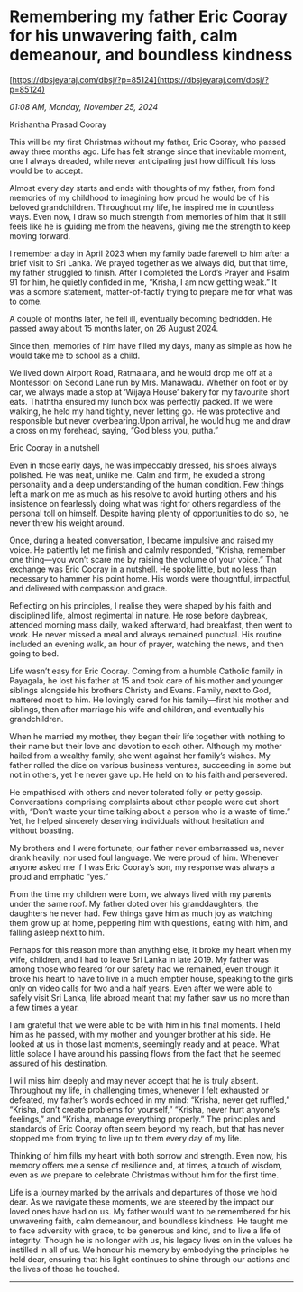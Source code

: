 # Remembering my father Eric Cooray for his unwavering faith, calm demeanour, and boundless kindness

[https://dbsjeyaraj.com/dbsj/?p=85124](https://dbsjeyaraj.com/dbsj/?p=85124)

*01:08 AM, Monday, November 25, 2024*

Krishantha Prasad  Cooray

This will be my first Christmas without my father, Eric Cooray, who passed away three months ago. Life has felt strange since that inevitable moment, one I always dreaded, while never anticipating just how difficult his loss would be to accept.

Almost every day starts and ends with thoughts of my father, from fond memories of my childhood to imagining how proud he would be of his beloved grandchildren. Throughout my life, he inspired me in countless ways. Even now, I draw so much strength from memories of him that it still feels like he is guiding me from the heavens, giving me the strength to keep moving forward.

I remember a day in April 2023 when my family bade farewell to him after a brief visit to Sri Lanka. We prayed together as we always did, but that time, my father struggled to finish. After I completed the Lord’s Prayer and Psalm 91 for him, he quietly confided in me, “Krisha, I am now getting weak.” It was a sombre statement, matter-of-factly trying to prepare me for what was to come.

A couple of months later, he fell ill, eventually becoming bedridden. He passed away about 15 months later, on 26 August 2024.

Since then, memories of him have filled my days, many as simple as how he would take me to school as a child.

We lived down Airport Road, Ratmalana, and he would drop me off at a Montessori on Second Lane run by Mrs. Manawadu. Whether on foot or by car, we always made a stop at ‘Wijaya House’ bakery for my favourite short eats. Thaththa ensured my lunch box was perfectly packed. If we were walking, he held my hand tightly, never letting go. He was protective and responsible but never overbearing.Upon arrival, he would hug me and draw a cross on my forehead, saying, “God bless you, putha.”

Eric Cooray in a nutshell

Even in those early days, he was impeccably dressed, his shoes always polished. He was neat, unlike me. Calm and firm, he exuded a strong personality and a deep understanding of the human condition. Few things left a mark on me as much as his resolve to avoid hurting others and his insistence on fearlessly doing what was right for others regardless of the personal toll on himself. Despite having plenty of opportunities to do so, he never threw his weight around.

Once, during a heated conversation, I became impulsive and raised my voice. He patiently let me finish and calmly responded, “Krisha, remember one thing—you won’t scare me by raising the volume of your voice.” That exchange was Eric Cooray in a nutshell. He spoke little, but no less than necessary to hammer his point home. His words were thoughtful, impactful, and delivered with compassion and grace.

Reflecting on his principles, I realise they were shaped by his faith and disciplined life, almost regimental in nature. He rose before daybreak, attended morning mass daily, walked afterward, had breakfast, then went to work. He never missed a meal and always remained punctual. His routine included an evening walk, an hour of prayer, watching the news, and then going to bed.

Life wasn’t easy for Eric Cooray. Coming from a humble Catholic family in Payagala, he lost his father at 15 and took care of his mother and younger siblings alongside his brothers Christy and Evans. Family, next to God, mattered most to him. He lovingly cared for his family—first his mother and siblings, then after marriage his wife and children, and eventually his grandchildren.

When he married my mother, they began their life together with nothing to their name but their love and devotion to each other. Although my mother hailed from a wealthy family, she went against her family’s wishes. My father rolled the dice on various business ventures, succeeding in some but not in others, yet he never gave up. He held on to his faith and persevered.

He empathised with others and never tolerated folly or petty gossip. Conversations comprising complaints about other people were cut short with, “Don’t waste your time talking about a person who is a waste of time.” Yet, he helped sincerely deserving individuals without hesitation and without boasting.

My brothers and I were fortunate; our father never embarrassed us, never drank heavily, nor used foul language. We were proud of him. Whenever anyone asked me if I was Eric Cooray’s son, my response was always a proud and emphatic “yes.”

From the time my children were born, we always lived with my parents under the same roof. My father doted over his granddaughters, the daughters he never had. Few things gave him as much joy as watching them grow up at home, peppering him with questions, eating with him, and falling asleep next to him.

Perhaps for this reason more than anything else, it broke my heart when my wife, children, and I had to leave Sri Lanka in late 2019. My father was among those who feared for our safety had we remained, even though it broke his heart to have to live in a much emptier house, speaking to the girls only on video calls for two and a half years. Even after we were able to safely visit Sri Lanka, life abroad meant that my father saw us no more than a few times a year.

I am grateful that we were able to be with him in his final moments. I held him as he passed, with my mother and younger brother at his side. He looked at us in those last moments, seemingly ready and at peace. What little solace I have around his passing flows from the fact that he seemed assured of his destination.

I will miss him deeply and may never accept that he is truly absent. Throughout my life, in challenging times, whenever I felt exhausted or defeated, my father’s words echoed in my mind: “Krisha, never get ruffled,” “Krisha, don’t create problems for yourself,” “Krisha, never hurt anyone’s feelings,” and “Krisha, manage everything properly.” The principles and standards of Eric Cooray often seem beyond my reach, but that has never stopped me from trying to live up to them every day of my life.

Thinking of him fills my heart with both sorrow and strength. Even now, his memory offers me a sense of resilience and, at times, a touch of wisdom, even as we prepare to celebrate Christmas without him for the first time.

Life is a journey marked by the arrivals and departures of those we hold dear. As we navigate these moments, we are steered by the impact our loved ones have had on us. My father would want to be remembered for his unwavering faith, calm demeanour, and boundless kindness. He taught me to face adversity with grace, to be generous and kind, and to live a life of integrity. Though he is no longer with us, his legacy lives on in the values he instilled in all of us. We honour his memory by embodying the principles he held dear, ensuring that his light continues to shine through our actions and the lives of those he touched.

*************************************************************************

